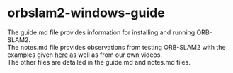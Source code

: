 # orbslam2-windows-guide
The guide.md file provides information for installing and running ORB-SLAM2. <br />
The notes.md file provides observations from testing ORB-SLAM2 with the examples given [here](https://github.com/raulmur/ORB_SLAM2) as well as from our own videos. <br />
The other files are detailed in the guide.md and notes.md files.
